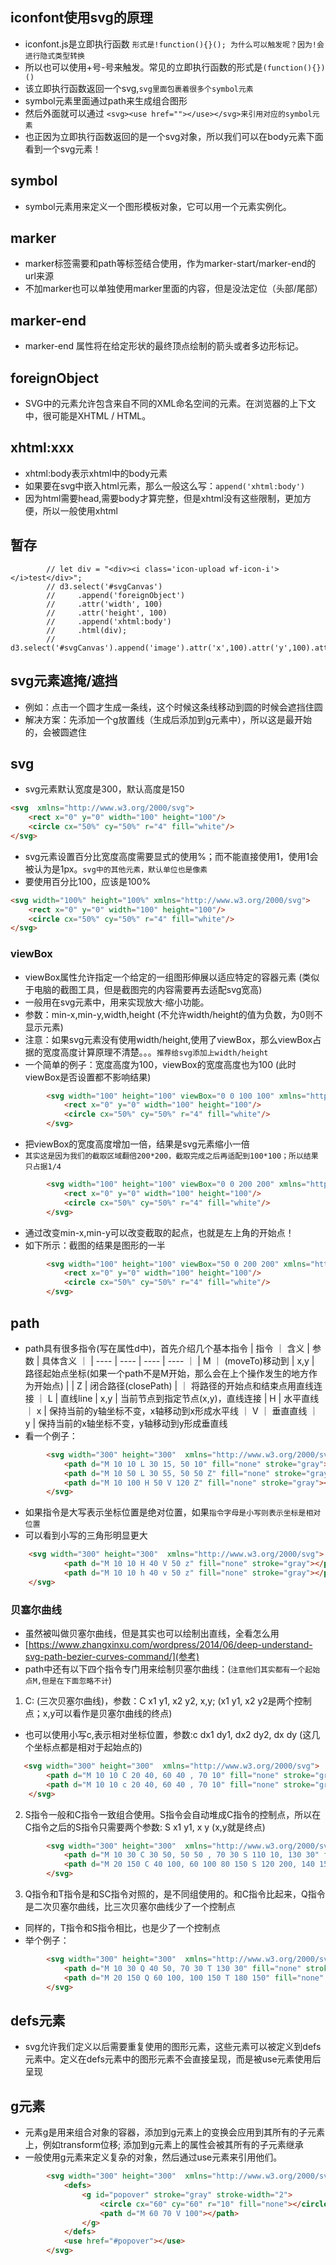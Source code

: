 ## iconfont使用svg的原理
* iconfont.js是立即执行函数
`形式是!function(){}(); 为什么可以触发呢？因为!会进行隐式类型转换`
* 所以也可以使用+号-号来触发。常见的立即执行函数的形式是`(function(){})()`
* 该立即执行函数返回一个svg,`svg里面包裹着很多个symbol元素`
* symbol元素里面通过path来生成组合图形
* 然后外面就可以通过
`<svg><use href=""></use></svg>来引用对应的symbol元素`
* 也正因为立即执行函数返回的是一个svg对象，所以我们可以在body元素下面看到一个svg元素！

## symbol
* symbol元素用来定义一个图形模板对象，它可以用一个<use>元素实例化。

## marker
* marker标签需要和path等标签结合使用，作为marker-start/marker-end的url来源
* 不加marker也可以单独使用marker里面的内容，但是没法定位（头部/尾部）

## marker-end
* marker-end 属性将在给定形状的最终顶点绘制的箭头或者多边形标记。

## foreignObject
* SVG中的<foreignObject>元素允许包含来自不同的XML命名空间的元素。在浏览器的上下文中，很可能是XHTML / HTML。

## xhtml:xxx
* xhtml:body表示xhtml中的body元素
* 如果要在svg中嵌入html元素，那么一般这么写：`append('xhtml:body')`
* 因为html需要head,需要body才算完整，但是xhtml没有这些限制，更加方便，所以一般使用xhtml

## 暂存
            // let div = "<div><i class='icon-upload wf-icon-i'></i>test</div>";
            // d3.select('#svgCanvas')
            //     .append('foreignObject')
            //     .attr('width', 100)
            //     .attr('height', 100)
            //     .append('xhtml:body')
            //     .html(div);
            // d3.select('#svgCanvas').append('image').attr('x',100).attr('y',100).attr('href',require('@/assets/image/analyst.png').default)

## svg元素遮掩/遮挡
* 例如：点击一个圆才生成一条线，这个时候这条线移动到圆的时候会遮挡住圆
* 解决方案：先添加一个g放置线（生成后添加到g元素中），所以这是最开始的，会被圆遮住

## svg
* svg元素默认宽度是300，默认高度是150
```html
<svg  xmlns="http://www.w3.org/2000/svg">
    <rect x="0" y="0" width="100" height="100"/>
    <circle cx="50%" cy="50%" r="4" fill="white"/>
</svg>
```
* svg元素设置百分比宽度高度需要显式的使用%；而不能直接使用1，使用1会被认为是1px。`svg中的其他元素，默认单位也是像素`
* 要使用百分比100，应该是100%
```html
<svg width="100%" height="100%" xmlns="http://www.w3.org/2000/svg">
    <rect x="0" y="0" width="100" height="100"/>
    <circle cx="50%" cy="50%" r="4" fill="white"/>
</svg>
```
### viewBox
* viewBox属性允许指定一个给定的一组图形伸展以适应特定的容器元素 (类似于电脑的截图工具，但是截图完的内容需要再去适配svg宽高)
* 一般用在svg元素中，用来实现放大·缩小功能。
* 参数：min-x,min-y,width,height (不允许width/height的值为负数，为0则不显示元素)
* 注意：如果svg元素没有使用width/height,使用了viewBox，那么viewBox占据的宽度高度计算原理不清楚。。。`推荐给svg添加上width/height`
* 一个简单的例子：宽度高度为100，viewBox的宽度高度也为100 (此时viewBox是否设置都不影响结果)
```html
        <svg width="100" height="100" viewBox="0 0 100 100" xmlns="http://www.w3.org/2000/svg">
            <rect x="0" y="0" width="100" height="100"/>
            <circle cx="50%" cy="50%" r="4" fill="white"/>
        </svg>
```
* 把viewBox的宽度高度增加一倍，结果是svg元素缩小一倍
* `其实这是因为我们的截取区域翻倍200*200，截取完成之后再适配到100*100；所以结果只占据1/4`
```html
        <svg width="100" height="100" viewBox="0 0 200 200" xmlns="http://www.w3.org/2000/svg">
            <rect x="0" y="0" width="100" height="100"/>
            <circle cx="50%" cy="50%" r="4" fill="white"/>
        </svg>
```
* 通过改变min-x,min-y可以改变截取的起点，也就是左上角的开始点！
* 如下所示：截图的结果是图形的一半
```html
        <svg width="100" height="100" viewBox="50 0 200 200" xmlns="http://www.w3.org/2000/svg">
            <rect x="0" y="0" width="100" height="100"/>
            <circle cx="50%" cy="50%" r="4" fill="white"/>
        </svg>
```

## path
* path具有很多指令(写在属性d中)，首先介绍几个基本指令
  | 指令   ｜ 含义   |   参数 | 具体含义 ｜
  | ---- | ---- | ----  | ---- ｜
  |  M  ｜ (moveTo)移动到 | x,y | 路径起始点坐标(如果一个path不是M开始，那么会在上个操作发生的地方作为开始点) |
  | Z | 闭合路径(closePath) | ｜ 将路径的开始点和结束点用直线连接
  ｜ L | 直线line | x,y | 当前节点到指定节点(x,y)，直线连接
  | H | 水平直线 ｜ x | 保持当前的y轴坐标不变，x轴移动到x形成水平线
  ｜ V ｜ 垂直直线 ｜ y | 保持当前的x轴坐标不变，y轴移动到y形成垂直线
* 看一个例子：
```html
        <svg width="300" height="300"  xmlns="http://www.w3.org/2000/svg">
            <path d="M 10 10 L 30 15, 50 10" fill="none" stroke="gray"></path>
            <path d="M 10 50 L 30 55, 50 50 Z" fill="none" stroke="gray"></path>
            <path d="M 10 100 H 50 V 120 Z" fill="none" stroke="gray"></path>
        </svg>
```
* 如果指令是大写表示坐标位置是绝对位置，如果`指令字母是小写则表示坐标是相对位置`
* 可以看到小写的三角形明显更大
```html
    <svg width="300" height="300"  xmlns="http://www.w3.org/2000/svg">
            <path d="M 10 10 H 40 V 50 z" fill="none" stroke="gray"></path>
            <path d="M 10 10 h 40 v 50 z" fill="none" stroke="gray"></path>
    </svg>
```
### 贝塞尔曲线
* 虽然被叫做贝塞尔曲线，但是其实也可以绘制出直线，全看怎么用
* [https://www.zhangxinxu.com/wordpress/2014/06/deep-understand-svg-path-bezier-curves-command/](参考)
* path中还有以下四个指令专门用来绘制贝塞尔曲线：(`注意他们其实都有一个起始点M,但是在下面忽略不计`)
1. C: (三次贝塞尔曲线)，参数：C x1 y1, x2 y2, x,y; (x1 y1, x2 y2是两个控制点；x,y可以看作是贝塞尔曲线的终点)
* 也可以使用小写c,表示相对坐标位置，参数:c dx1 dy1, dx2 dy2, dx dy (这几个坐标点都是相对于起始点的)
```html
   <svg width="300" height="300"  xmlns="http://www.w3.org/2000/svg">
        <path d="M 10 10 C 20 40, 60 40 , 70 10" fill="none" stroke="gray"></path>
        <path d="M 10 10 c 20 40, 60 40 , 70 10" fill="none" stroke="gray"></path>
    </svg>
```
2. S指令一般和C指令一致组合使用。S指令会自动堆成C指令的控制点，所以在C指令之后的S指令只需要两个参数: S x1 y1, x y (x,y就是终点)
```html
        <svg width="300" height="300"  xmlns="http://www.w3.org/2000/svg">
            <path d="M 10 30 C 30 50, 50 50 , 70 30 S 110 10, 130 30" fill="none" stroke="gray"></path>
            <path d="M 20 150 C 40 100, 60 100 80 150 S 120 200, 140 150" fill="none" stroke="gray"></path>
        </svg>
```
3. Q指令和T指令是和SC指令对照的，是不同组使用的。和C指令比起来，Q指令是二次贝塞尔曲线，比三次贝塞尔曲线少了一个控制点
* 同样的，T指令和S指令相比，也是少了一个控制点
* 举个例子：
```html
        <svg width="300" height="300"  xmlns="http://www.w3.org/2000/svg">
            <path d="M 10 30 Q 40 50, 70 30 T 130 30" fill="none" stroke="gray"></path>
            <path d="M 20 150 Q 60 100, 100 150 T 180 150" fill="none" stroke="gray"></path>
        </svg>
```

## defs元素
* svg允许我们定义以后需要重复使用的图形元素，这些元素可以被定义到defs元素中。定义在defs元素中的图形元素不会直接呈现，而是被use元素使用后呈现

## g元素
* 元素g是用来组合对象的容器，添加到g元素上的变换会应用到其所有的子元素上，例如transform位移; 添加到g元素上的属性会被其所有的子元素继承
* 一般使用g元素来定义复杂的对象，然后通过use元素来引用他们。
```html
        <svg width="300" height="300"  xmlns="http://www.w3.org/2000/svg">
            <defs>
                <g id="popover" stroke="gray" stroke-width="2">
                    <circle cx="60" cy="60" r="10" fill="none"></circle>
                    <path d="M 60 70 V 100"></path>
                </g>
            </defs>
            <use href="#popover"></use>
        </svg>
```

